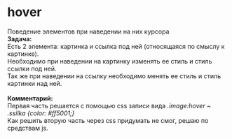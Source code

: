 # hover
Поведение элементов при наведении на них курсора<br>
<b>Задача:</b><br>
Есть 2 элемента: картинка и ссылка под ней (относящаяся по смыслу к картинке).<br>
Необходимо при наведении на картинку изменять ее стиль и стиль ссылки под ней.<br>
Так же при наведении на ссылку необходимо менять ее стиль и стиль картинки над ней.<br><br>
<b>Комментарий:</b><br>
Первая часть решается с помощью css записи вида <i>.image:hover ~ .ssilka {color: #ff5001;}</i><br>
Как решить вторую часть через css придумать не смог, решаю по средствам js.
